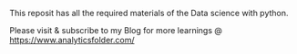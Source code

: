 This reposit has all the required materials of the Data science with python.

Please visit & subscribe to my Blog for more learnings @ https://www.analyticsfolder.com/
